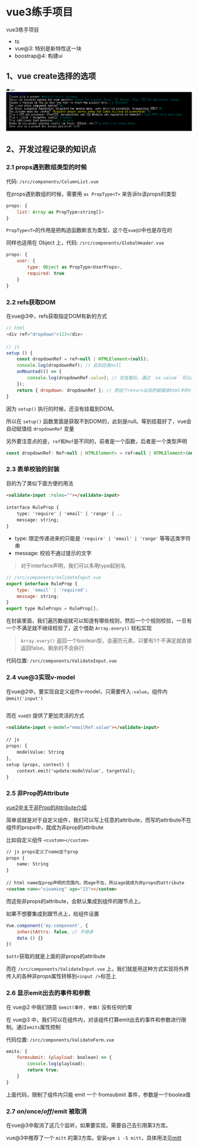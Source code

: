 # vue3练手项目

vue3练手项目
- ts
- vue@3: 特别是新特性这一块
- boostrap@4: 构建ui


## 1、vue create选择的选项

![](./readmeImg/vue-choice.png)



## 2、开发过程记录的知识点
### 2.1 props遇到数组类型的时候
代码: `/src/components/ColumnList.vue`

在props遇到数组的时候，需要用 `as PropType<T>` 来告诉ts该props的类型
```js
props: {
    list: Array as PropType<string[]>
}
```
`PropType<T>`的作用是把构造函数断言为类型，这个在`vue@2`中也是存在的

同样也适用在 Object 上，代码: `/src/components/GlobalHeader.vue`
```js
props: {
    user: {
        type: Object as PropType<UserProps>,
        required: true
    }
}
```


### 2.2 refs获取DOM
在vue@3中，refs获取指定DOM有新的方式
```js
// html
<div ref="dropdown">123</div>

// js
setup () {
    const dropdownRef = ref<null | HTMLElement>(null);
    console.log(dropdownRef); // 此刻还是null
    onMounted(() => {
        console.log(dropdownRef.value); // 在挂载后，通过 `xx.value` 可以获取到DOM
    });
    return { dropdown: dropdownRef }; // 把这个return出去的赋值给html中的ref属性，vue会自动去获取
}
```
因为 `setup()` 执行的时候，还没有挂载到DOM。

所以在 `setup()` 函数里面是获取不到DOM的，此刻是null。等到挂载好了，vue会自动赋值给 `dropdownRef` 变量

另外要注意点的是，`ref`和`Ref`是不同的，前者是一个函数，后者是一个类型声明
```js
const dropdownRef: Ref<null | HTMLElement> = ref<null | HTMLElement>(null);
```


### 2.3 表单校验的封装
目的为了类似下面方便的用法
```html
<validate-input :rules=""></validate-input>

interface RuleProp {
    type: 'require' | 'email' | 'range' | ..
    message: string;
}
```
* type: 限定传递进来的只能是 `'require' | 'email' | 'range'` 等等这类字符串
* message: 校验不通过提示的文字

> 对于interface声明，我们可以多用type起别名
```js
// /src/components/ValidateInput.vue
export interface RuleProp {
    type: 'email' | 'required';
    message: string;
}
export type RuleProps = RuleProp[];
```
在封装里面，我们遍历数组就可以知道有哪些规则，然后一个个规则校验，一旦有一个不满足就不继续校验了，这个借助 `Array.every()` 轻松实现

> `Array.every()` 返回一个boolean型，会遍历元素，只要有1个不满足就直接返回false，剩余的不会执行

代码位置: `/src/components/ValidateInput.vue`



### 2.4 vue@3实现v-model
在vue@2中，要实现自定义组件v-model，只需要传入`:value`，组件内`@emit('input')`
```vue

```
而在 `vue@3` 提供了更加灵活的方式
```html
<validate-input v-model="emailRef.value"></validate-input>

// js
props: {
    modelValue: String
},
setup (props, context) {
    context.emit('update:modelValue', targetVal);
}
```


### 2.5 非Prop的Attribute
[vue2中关于非Prop的Attribute介绍](https://cn.vuejs.org/v2/guide/components-props.html)

简单说就是对于自定义组件，我们可以写上任意的attribute，而写的attribute不在组件的props中，就成为非prop的attribute

比如自定义组件 `<custom></custom>`
```html
// js props定义了name这个prop
props {
    name: String
}

// html name在prop声明的范围内，而age不在，所以age就成为非props的attribute
<custom name="xioaming" age="23"></custom>
```
而这些非props的attribute，会默认集成到组件的跟节点上。

如果不想要集成到跟节点上，给组件设置
```js
Vue.component('my-component', {
    inheritAttrs: false, // 不继承
    data () {}
})
```

`$attr`获取的就是上面的非props的attribute

而在 `/src/components/ValidateInput.vue` 上，我们就是用这种方式实现将外界传入的各种非props属性转移到`<input />`标签上



### 2.6 显示emit出去的事件和参数
在 vue@2 中我们随意 `$emit(事件, 参数)` 没有任何约束

在 vue@3 中，我们可以在组件内，对该组件打算emit出去的事件和参数进行限制。通过`emits`属性控制

代码位置: `/src/components/ValidateForm.vue`

```js
emits: {
    formsubmit: (playload: boolean) => {
        console.log(playload);
        return true;
    }
}
```
上面代码，限制了组件内只能 emit 一个 fromsubmit 事件，参数是一个boolea值



### 2.7 $on/$once/$off/$emit 被取消
在vue@3中取消了这几个监听，如果要实现，需要自己去引用第3方库。

vue@3中推荐了一个 `mitt` 的第3方库。安装`npm i -S mitt`，具体用法见[mitt](https://www.npmjs.com/package/mitt)